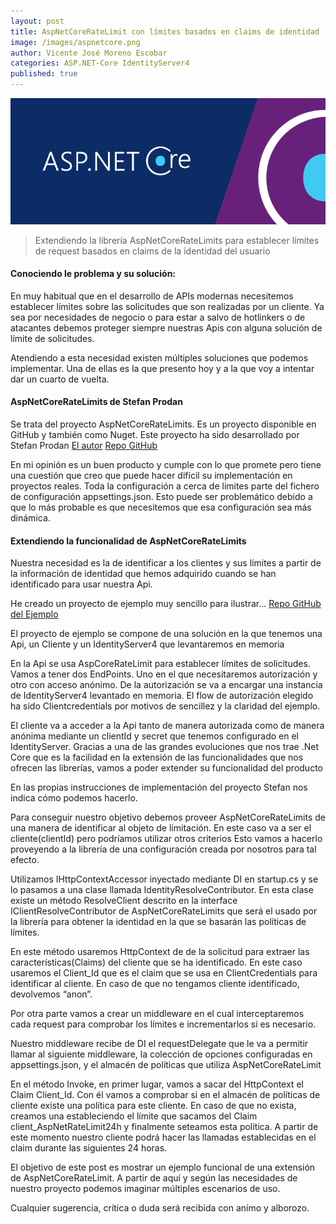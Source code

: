 ```yaml
---
layout: post
title: AspNetCoreRateLimit con límites basados en claims de identidad
image: /images/aspnetcore.png
author: Vicente José Moreno Escobar
categories: ASP.NET-Core IdentityServer4
published: true 
---
```

![netcore](/images/aspnetcore.png)
> Extendiendo la librería AspNetCoreRateLimits para establecer límites de request basados en claims de la identidad del usuario

#### Conociendo le problema y su solución: ####

En muy habitual que en el desarrollo de APIs modernas necesitemos establecer límites sobre las solicitudes que son realizadas por un cliente. 
Ya sea por necesidades de negocio o para estar a salvo de hotlinkers o de atacantes debemos proteger siempre nuestras Apis con alguna solución de límite de solicitudes.

Atendiendo a esta necesidad existen múltiples soluciones que podemos implementar. Una de ellas es la que presento hoy y a la que voy a intentar dar un cuarto de vuelta. 

#### AspNetCoreRateLimits de Stefan Prodan ####

Se trata del proyecto AspNetCoreRateLimits. Es un proyecto disponible en GitHub y también como Nuget. Este proyecto ha sido desarrollado por Stefan Prodan
[El autor](https://stefanprodan.com/) [Repo GitHub](https://github.com/stefanprodan/AspNetCoreRateLimit)

En mi opinión es un buen producto y cumple con lo que promete pero tiene una cuestión que creo que puede hacer difícil su implementación en proyectos reales.
Toda la configuración a cerca de limites parte del fichero de configuración appsettings.json. Esto puede ser problemático debido a que lo más probable es que necesitemos que esa configuración sea más dinámica.

#### Extendiendo la funcionalidad de AspNetCoreRateLimits ####
Nuestra necesidad es la de identificar a los clientes y sus límites a partir de la información de identidad que hemos adquirido cuando se han identificado para usar nuestra Api.

He creado un proyecto de ejemplo muy sencillo para ilustrar...
[Repo GitHub del Ejemplo](https://github.com/vicentt/AspNetCoreRateLimitWhitIdentity)

El proyecto de ejemplo se compone de una solución en la que tenemos una Api, un Cliente y un IdentityServer4 que levantaremos en memoria

En la Api se usa AspCoreRateLimit para establecer límites de solicitudes. Vamos a tener dos EndPoints. Uno en el que necesitaremos autorización y otro con acceso anónimo. De la autorización se va a encargar una instancia de IdentityServer4 levantado en memoria. El flow de autorización elegido ha sido Clientcredentials por motivos de sencillez y la claridad del ejemplo.

El cliente va a acceder a la Api tanto de manera autorizada como de manera anónima mediante un clientId y secret que tenemos configurado en el IdentityServer.
Gracias a una de las grandes evoluciones que nos trae .Net Core que es la facilidad en la extensión de las funcionalidades que nos ofrecen las librerías, vamos a poder extender su funcionalidad del producto

En las propias instrucciones de implementación del proyecto Stefan nos indica cómo podemos hacerlo.

Para conseguir nuestro objetivo debemos proveer AspNetCoreRateLimits de una manera de identificar al objeto de limitación. En este caso va a ser el cliente(clientId) pero podríamos utilizar otros criterios
Esto vamos a hacerlo proveyendo a la librería de una configuración creada por nosotros para tal efecto.

<script src="https://gist.github.com/vicentt/1c0af52924285866a0a6f3b01f6beacc.js"></script>

Utilizamos IHttpContextAccessor inyectado mediante DI en startup.cs y se lo pasamos a una clase llamada IdentityResolveContributor. En esta clase existe un método ResolveClient descrito en la interface IClientResolveContributor de AspNetCoreRateLimits que será el usado por la librería para obtener la identidad en la que se basarán las políticas de límites. 

En este método usaremos HttpContext de de la solicitud para extraer las características(Claims) del cliente que se ha identificado. En este caso usaremos el Client_Id que es el claim que se usa en ClientCredentials para identificar al cliente. En caso de que no tengamos cliente identificado, devolvemos “anon”.

<script src="https://gist.github.com/vicentt/92b2466e33826d222f992fe2dcac3564.js"></script>

Por otra parte vamos a crear un middleware en el cual interceptaremos cada request para comprobar los límites e incrementarlos si es necesario. 

<script src="https://gist.github.com/vicentt/42d933da8d93b2dd4f4a72222e79112b.js"></script>

Nuestro middleware recibe de DI el requestDelegate que le va a permitir llamar al siguiente middleware, la colección de opciones configuradas en appsettings.json, y el almacén de políticas que utiliza AspNetCoreRateLimit

En el método Invoke, en primer lugar, vamos a sacar del HttpContext el Claim Client_Id. 
Con él vamos a comprobar si en el almacén de políticas de cliente existe una política para este cliente. En caso de que no exista, creamos una estableciendo el límite que sacamos del Claim client_AspNetRateLimit24h y finalmente seteamos esta política. 
A partir de este momento nuestro cliente podrá hacer las llamadas establecidas en el claim durante las siguientes 24 horas.

El objetivo de este post es mostrar un ejemplo funcional de una extensión de AspNetCoreRateLimit. A partir de aquí y según las necesidades de nuestro proyecto podemos imaginar múltiples escenarios de uso.

Cualquier sugerencia, crítica o duda será recibida con anímo y alborozo.


